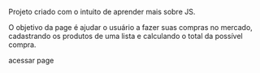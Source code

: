 Projeto criado com o intuito de aprender mais sobre JS.

O objetivo da page é ajudar o usuário a fazer suas compras no mercado, cadastrando os produtos de uma lista e calculando o total da possível compra.

<a hre="https://kevincaldieraro.github.io/supermarketList/">acessar page</a>
